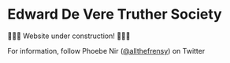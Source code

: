 # Edward De Vere Truther Society

🚧🚧🚧 Website under construction! 🚧🚧🚧

For information, follow Phoebe Nir ([@allthefrensy](https://twitter.com/allthefrensy)) on Twitter
